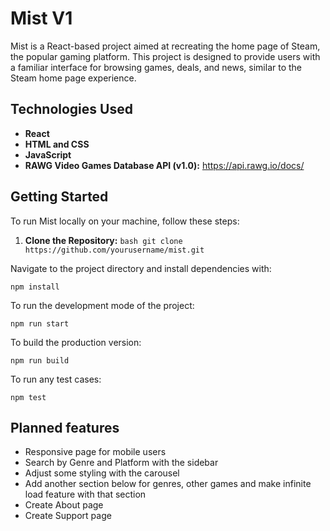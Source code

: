 # Mist V1
 
Mist is a React-based project aimed at recreating the home page of Steam, the popular gaming platform. This project is designed to provide users with a familiar interface for browsing games, deals, and news, similar to the Steam home page experience.

## Technologies Used

- **React**
- **HTML and CSS**
- **JavaScript**
- **RAWG Video Games Database API (v1.0):** https://api.rawg.io/docs/

## Getting Started

To run Mist locally on your machine, follow these steps:

1. **Clone the Repository:**
```bash git clone https://github.com/yourusername/mist.git```

Navigate to the project directory and install dependencies with:

```npm install```

To run the development mode of the project:

```npm run start```

To build the production version:

```npm run build```

To run any test cases:

```npm test```

## Planned features

- Responsive page for mobile users
- Search by Genre and Platform with the sidebar
- Adjust some styling with the carousel
- Add another section below for genres, other games and make infinite load feature with that section
- Create About page
- Create Support page
